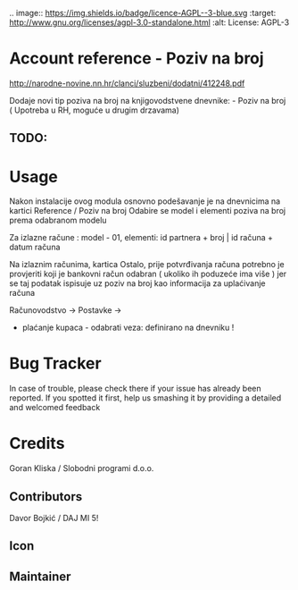 .. image:: https://img.shields.io/badge/licence-AGPL--3-blue.svg
   :target: http://www.gnu.org/licenses/agpl-3.0-standalone.html
   :alt: License: AGPL-3


Account reference - Poziv na broj
=================================

http://narodne-novine.nn.hr/clanci/sluzbeni/dodatni/412248.pdf

Dodaje novi tip poziva na broj na knjigovodstvene dnevnike:
    - Poziv na broj ( Upotreba u RH, moguće u drugim drzavama)


TODO:
-----

Usage
=====

Nakon instalacije ovog modula  osnovno podešavanje je na dnevnicima na kartici Reference / Poziv na broj
Odabire se model i elementi poziva na broj prema odabranom modelu

Za izlazne račune : model - 01, elementi: id partnera + broj | id računa + datum računa

Na izlaznim računima, kartica Ostalo, prije potvrđivanja računa potrebno je provjeriti
koji je bankovni račun odabran ( ukoliko ih poduzeće ima više ) jer se taj podatak ispisuje
uz poziv na broj kao informacija za uplaćivanje računa

Računovodstvo -> Postavke -> 

 - plaćanje kupaca - odabrati veza: definirano na dnevniku !


Bug Tracker
===========

In case of trouble, please check there if your issue has already been reported.
If you spotted it first, help us smashing it by providing a detailed and welcomed feedback

Credits
=======

Goran Kliska / Slobodni programi d.o.o.

Contributors
------------
Davor Bojkić / DAJ MI 5!

Icon
----


Maintainer
----------




